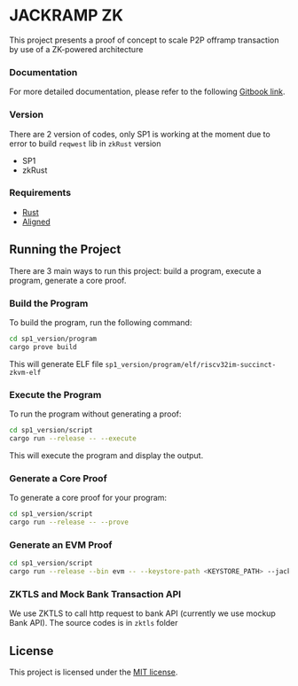 # JACKRAMP ZK

This project presents a proof of concept to scale P2P offramp transaction by use of a ZK-powered architecture

### Documentation

For more detailed documentation, please refer to the following [Gitbook link](https://kbaji.gitbook.io/jackramp).

### Version

There are 2 version of codes, only SP1 is working at the moment due to error to build `reqwest` lib in `zkRust` version

- SP1
- zkRust

### Requirements

- [Rust](https://rustup.rs/)
- [Aligned](https://docs.alignedlayer.com/guides/2_build_your_first_aligned_application#app)

## Running the Project

There are 3 main ways to run this project: build a program, execute a program, generate a core proof.

### Build the Program

To build the program, run the following command:

```sh
cd sp1_version/program
cargo prove build
```

This will generate ELF file `sp1_version/program/elf/riscv32im-succinct-zkvm-elf`

### Execute the Program

To run the program without generating a proof:

```sh
cd sp1_version/script
cargo run --release -- --execute
```

This will execute the program and display the output.

### Generate a Core Proof

To generate a core proof for your program:

```sh
cd sp1_version/script
cargo run --release -- --prove
```

### Generate an EVM Proof

```sh
cd sp1_version/script
cargo run --release --bin evm -- --keystore-path <KEYSTORE_PATH> --jackramp-contract-address <JACKRAMP_CONTRACT_ADDR> --rpc-url https://ethereum-holesky-rpc.publicnode.com --network holesky
```

### ZKTLS and Mock Bank Transaction API

We use ZKTLS to call http request to bank API (currently we use mockup Bank API). The source codes is in `zktls` folder

## License

This project is licensed under the [MIT license](https://opensource.org/licenses/MIT).
